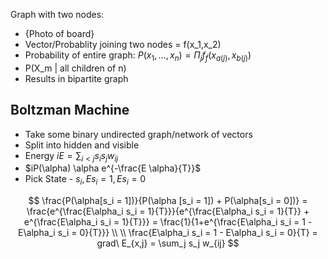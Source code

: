 Graph with two nodes:
- {Photo of board}
- Vector/Probablity joining two nodes = f(x_1,x_2)
- Probability of entire graph: $P(x_1, \dots, x_n) = \Pi_j f_f (x_{a(j)}, x_{b(j)})$
- P(X_m | all children of n)
- Results in bipartite graph


## Boltzman Machine
- Take some binary undirected graph/network of vectors
- Split into hidden and visible
- Energy $iE = \sum_{i < j} s_i s_j w_{ij}$
- $iP(\alpha) \alpha e^{-\frac{E \alpha}{T}}$
- Pick State - $s_i, Es_i=1, Es_i=0$

$$
\frac{P(\alpha[s_i = 1])}{P(\alpha [s_i = 1]) + P(\alpha[s_i = 0])}
= \frac{e^{\frac{E\alpha_i s_i = 1}{T}}}{e^{\frac{E\alpha_i s_i = 1}{T}} + e^{\frac{E\alpha_i s_i = 1}{T}}}
= \frac{1}{1+e^{\frac{E\alpha_i s_i = 1 - E\alpha_i s_i = 0}{T}}} \\
\\
\frac{E\alpha_i s_i = 1 - E\alpha_i s_i = 0}{T} = grad\ E_{x,j} = \sum_j s_j w_{ij}
$$
